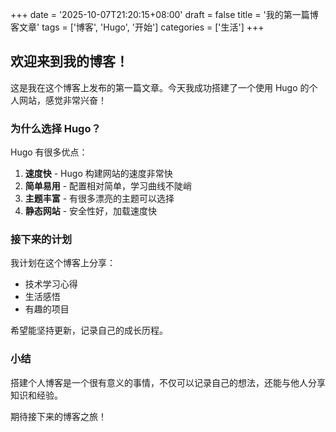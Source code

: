 +++
date = '2025-10-07T21:20:15+08:00'
draft = false
title = '我的第一篇博客文章'
tags = ['博客', 'Hugo', '开始']
categories = ['生活']
+++

## 欢迎来到我的博客！

这是我在这个博客上发布的第一篇文章。今天我成功搭建了一个使用 Hugo 的个人网站，感觉非常兴奋！

### 为什么选择 Hugo？

Hugo 有很多优点：

1. **速度快** - Hugo 构建网站的速度非常快
2. **简单易用** - 配置相对简单，学习曲线不陡峭  
3. **主题丰富** - 有很多漂亮的主题可以选择
4. **静态网站** - 安全性好，加载速度快

### 接下来的计划

我计划在这个博客上分享：

- 技术学习心得
- 生活感悟
- 有趣的项目

希望能坚持更新，记录自己的成长历程。

### 小结

搭建个人博客是一个很有意义的事情，不仅可以记录自己的想法，还能与他人分享知识和经验。

期待接下来的博客之旅！
